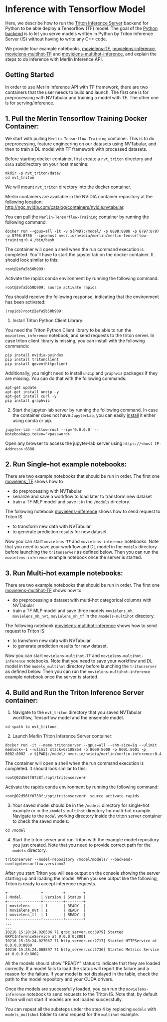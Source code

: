 # Inference with Tensorflow Model

Here, we describe how to run the [Triton Inference Server](https://github.com/triton-inference-server/server) backend for Python to be able deploy a Tensorflow (TF) model. The goal of the [Python backend](https://github.com/triton-inference-server/python_backend) is to let you serve models written in Python by Triton Inference Server (IS) without having to write any C++ code. 

We provide four example notebooks, [movielens-TF](https://github.com/NVIDIA/NVTabular/tree/main/examples/inference_triton/inference-TF/movielens-TF.ipynb), [movielens-inference](https://github.com/NVIDIA/NVTabular/blob/main/examples/inference_triton/inference-TF/movielens-inference.ipynb), [movielens-multihot-TF](https://github.com/NVIDIA/NVTabular/tree/main/examples/inference_triton/inference-TF/movielens-multihot-TF.ipynb) and [movielens-multihot-inference](https://github.com/NVIDIA/NVTabular/tree/main/examples/inference_triton/inference-TF/movielens-multihot-inference.ipynb), and explain the steps to do inference with Merlin Inference API. 

## Getting Started 

In order to use Merlin Inference API with TF framework, there are two containers that the user needs to build and launch. The first one is for preprocessing with NVTabular and training a model with TF. The other one is for serving/inference. 

## 1. Pull the Merlin Tensorflow Training Docker Container:

We start with pulling `Merlin-Tensorflow-Training` container. This is to do preprocessing, feature engineering on our datasets using NVTabular, and then to train a DL model with TF framework with processed datasets.

Before starting docker container, first create a `nvt_triton` directory and `data` subdirectory on your host machine:

```
mkdir -p nvt_triton/data/
cd nvt_triton
```
We will mount `nvt_triton` directory into the docker container.

Merlin containers are available in the NVIDIA container repository at the following location: http://ngc.nvidia.com/catalog/containers/nvidia:nvtabular.

You can pull the `Merlin-Tensorflow-Training` container by running the following command:

```
docker run --gpus=all -it -v ${PWD}:/model/ -p 8888:8888 -p 8797:8787 -p 8796:8786 --ipc=host nvcr.io/nvidia/merlin/merlin-tensorflow-training:0.4 /bin/bash
```
The container will open a shell when the run command execution is completed. You'll have to start the jupyter lab on the docker container. It should look similar to this:

```
root@2efa5b50b909:
```

Activate the rapids conda environment by running the following command:
```
root@2efa5b50b909: source activate rapids
```
You should receive the following response, indicating that the environment has been activated:

```
(rapids)root@2efa5b50b909:
```
1) Install Triton Python Client Library:

You need the Triton Python Client library to be able to run the `movielens_inference` notebook, and send requests to the triton server. In case triton client library is missing, you can install with the following commands:

```
pip install nvidia-pyindex
pip install tritonclient
pip install geventhttpclient
```
Additionally, you might need to install `unzip` and `graphviz` packages if they are missing. You can do that with the following commands:

```
apt-get update
apt-get install unzip -y
apt-get install curl -y
pip install graphviz 
```

2) Start the jupyter-lab server by running the following command. In case the container does not have `JupyterLab`, you can easily [install](https://jupyterlab.readthedocs.io/en/stable/getting_started/installation.html) it either using conda or pip.
```
jupyter-lab --allow-root --ip='0.0.0.0' --NotebookApp.token='<password>'
```

Open any browser to access the jupyter-lab server using `https://<host IP-Address>:8888`.

## 2. Run Single-hot example notebooks:

There are two example notebooks that should be run in order. The first one [movielens_TF](https://github.com/NVIDIA/NVTabular/tree/main/examples/inference_triton/inference-TF/movielens-TF.ipynb) shows how to
- do preprocessing with NVTabular
- serialize and save a workflow to load later to transform new dataset
- train a TF MLP model and save it in the `/models` directory.

The following notebook [movielens-inference](https://github.com/NVIDIA/NVTabular/blob/main/examples/inference_triton/inference-TF/movielens-inference.ipynb) shows how to send request to Triton IS 
- to transform new data with NVTabular
- to generate prediction results for new dataset.

Now you can start `movielens-TF` and `movielens-inference` notebooks. Note that you need to save your workflow and DL model in the `models` directory before launching the `tritonserver` as defined below. Then you can run the `movielens-inference` example notebook once the server is started.

## 3. Run Multi-hot example notebooks:

There are two example notebooks that should be run in order. The first one [movielens-multihot-TF](https://github.com/NVIDIA/NVTabular/tree/main/examples/inference_triton/inference-TF/movielens-multihot-TF.ipynb) shows how to
- do preprocessing a dataset with multi-hot categorical columns with NVTabular
- train a TF MLP model and save three models `movielens_mh`, `movielens_mh_nvt`, `movielens_mh_tf` in the `/models-multihot` directory.

The following notebook [movielens-multihot-inference](https://github.com/NVIDIA/NVTabular/tree/main/examples/inference_triton/inference-TF/movielens-multihot-inference.ipynb) shows how to send request to Triton IS 
- to transform new data with NVTabular
- to generate prediction results for new dataset.

Now you can start `movielens-multihot-TF` and `movielens-multihot-inference` notebooks. Note that you need to save your workflow and DL model in the `models_multihot` directory before launching the `tritonserver` as defined below. Then you can run the `movielens-multihot-inference` example notebook once the server is started.


## 4. Build and Run the Triton Inference Server container:

1) Navigate to the `nvt_triton` directory that you saved NVTabular workflow, Tensorflow model and the ensemble model.
```
cd <path to nvt_triton>
```

2) Launch Merlin Triton Inference Server container:
```
docker run -it --name tritonserver --gpus=all --shm-size=1g --ulimit memlock=-1 --ulimit stack=67108864 -p 8000:8000 -p 8001:8001 -p 8002:8002 -v ${PWD}:/model/ nvcr.io/nvidia/merlin/merlin-inference:0.4
```
The container will open a shell when the run command execution is completed. It should look similar to this:
```
root@02d56ff0738f:/opt/tritonserver# 
```

Activate the rapids conda environment by running the following command:
```
root@02d56ff0738f:/opt/tritonserver#  source activate rapids
```

3) Your saved model should be in the `/models` directory for single-hot example or in the `/models_multihot` directory for multi-hot example. Navigate to the `model` working directory inside the triton server container to check the saved models:
```
cd /model
```
4) Start the triton server and run Triton with the example model repository you just created. Note that you need to provide correct path for the `models` directory.
```
tritonserver --model-repository /model/models/ --backend-config=tensorflow,version=2
```

After you start Triton you will see output on the console showing the server starting up and loading the model. When you see output like the following, Triton is ready to accept inference requests.

```
+---------------+---------+--------+
| Model         | Version | Status |
+---------------+---------+--------+
| movielens     | 1       | READY  |
| movielens_nvt | 1       | READY  |
| movielens_tf  | 1       | READY  |
+---------------+---------+--------+
...
...
I0216 15:28:24.026506 71 grpc_server.cc:3979] Started GRPCInferenceService at 0.0.0.0:8001
I0216 15:28:24.027067 71 http_server.cc:2717] Started HTTPService at 0.0.0.0:8000
I0216 15:28:24.068597 71 http_server.cc:2736] Started Metrics Service at 0.0.0.0:8002
```

All the models should show "READY" status to indicate that they are loaded correctly. If a model fails to load the status will report the failure and a reason for the failure. If your model is not displayed in the table, check the path to the model repository and your CUDA drivers.

Once the models are successfully loaded, you can run the `movielens-inference` notebook to send requests to the Triton IS. Note that, by default Triton will not start if models are not loaded successfully. 

You can repeat all the substeps under the step 4 by replacing `models` with `models_multihot` folder to send request for the `multihot` example.
